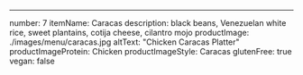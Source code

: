 ---
number: 7
itemName: Caracas
description: black beans, Venezuelan white rice, sweet plantains, cotija cheese, cilantro mojo
productImage: ./images/menu/caracas.jpg
altText: "Chicken Caracas Platter"
productImageProtein: Chicken
productImageStyle: Caracas
glutenFree: true
vegan: false